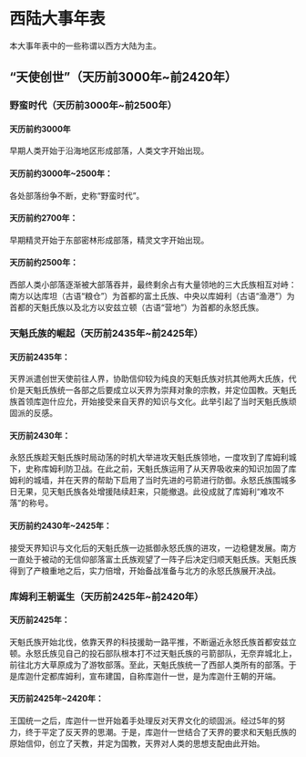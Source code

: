 # 西陆大事年表

本大事年表中的一些称谓以西方大陆为主。

## “天使创世”（天历前3000年~前2420年）

### 野蛮时代（天历前3000年~前2500年）

#### 天历前约3000年

早期人类开始于沿海地区形成部落，人类文字开始出现。

#### 天历前约3000年~2500年：

各处部落纷争不断，史称“野蛮时代”。

#### 天历前约2700年：

早期精灵开始于东部密林形成部落，精灵文字开始出现。

#### 天历前约2500年：

西部人类小部落逐渐被大部落吞并，最终剩余占有大量领地的三大氏族相互对峙：南方以达库坦（古语“粮仓”）为首都的富土氏族、中央以库姆利（古语“渔港”）为首都的天魁氏族以及北方以安兹立顿（古语“营地”）为首都的永怒氏族。

### 天魁氏族的崛起（天历前2435年~前2425年）

#### 天历前2435年：

天界派遣创世天使前往人界，协助信仰较为纯良的天魁氏族对抗其他两大氏族，代价是天魁氏族统一各部之后要成立以天界为崇拜对象的宗教，并定位国教。天魁氏族首领库迦什应允，开始接受来自天界的知识与文化。此举引起了当时天魁氏族顽固派的反感。

#### 天历前2430年：

永怒氏族趁天魁氏族时局动荡的时机大举进攻天魁氏族领地，一度攻到了库姆利城下，史称库姆利防卫战。在此之前，天魁氏族运用了从天界吸收来的知识加固了库姆利的城墙，并在天界的帮助下启用了当时先进的弓箭进行防御。永怒氏族围城多日无果，见天魁氏族各处增援陆续赶来，只能撤退。此役成就了库姆利“难攻不落”的称号。

#### 天历前约2430年~2425年：

接受天界知识与文化后的天魁氏族一边抵御永怒氏族的进攻，一边稳健发展。南方一直处于被动的无信仰部落富土氏族观望了一阵子后决定归顺天魁氏族。天魁氏族得到了产粮重地之后，实力倍增，开始备战准备与北方的永怒氏族展开决战。

### 库姆利王朝诞生（天历前2425年~前2420年）

#### 天历前2425年：

天魁氏族开始北伐，依靠天界的科技援助一路平推，不断逼近永怒氏族首都安兹立顿。永怒氏族见自己的投石部队根本打不过天魁氏族的弓箭部队，无奈弃城北上，前往北方大草原成为了游牧部落。至此，天魁氏族统一了西部人类所有的部落。于是库迦什定都库姆利，宣布建国，自称库迦什一世，是为库迦什王朝的开端。

#### 天历前2425年~2420年：

王国统一之后，库迦什一世开始着手处理反对天界文化的顽固派。经过5年的努力，终于平定了反天界的思潮。于是，库迦什一世结合了天界的要求和天魁氏族的原始信仰，创立了天教，并定为国教，天界对人类的思想支配由此开始。
